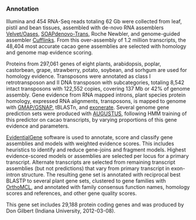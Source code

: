 ### Annotation

Illumina and 454 RNA-Seq reads totaling 62 Gb were collected from leaf,
pistil and bean tissues, assembled with de-novo RNA assemblers
[Velvet/Oases](http://europepmc.org/abstract/MED/22368243),
[SOAPdenovo-Trans](http://europepmc.org/abstract/MED/24532719), Roche
Newbler, and genome-guided assembler
[Cufflinks](http://europepmc.org/abstract/MED/20436464). From this
over-assembly of 1.2 million transcripts, the 48,404 most accurate cacao
gene assemblies are selected with homology and genome map evidence
scoring.

Proteins from 297,061 genes of eight plants, arabidopsis, poplar,
castorbean, grape, strawberry, potato, soybean, and sorhgum are used for
homology evidence. Transposons were annotated as class I retrotransposon
and II DNA transposon with subcategories, totaling 8,542 intact
transposons with 122,552 copies, covering 137 Mb or 42% of genome
assembly. Gene evidence from RNA mapped introns, plant species protein
homology, expressed RNA alignments, transposons, is mapped to genome
with [GMAP/GSNAP](http://europepmc.org/abstract/MED/15728110), tBLASTn,
and [exonerate](http://europepmc.org/abstract/MED/15713233). Several
genome gene prediction sets were produced with
[AUGUSTUS](http://europepmc.org/abstract/MED/16469098), following HMM
training of this predictor on cacao transcripts, by varying proportions
of this gene evidence and parameters.

[EvidentialGene](http://arthropods.eugenes.org/EvidentialGene/) software
is used to annotate, score and classify gene assemblies and models with
weighted evidence scores. This includes heuristics to identify and
reduce gene-joins and fragment models. Highest evidence-scored models or
assemblies are selected per locus for a primary transcript. Alternate
transcripts are selected from remaining transcript assemblies (but not
predictions) that vary from primary transcript in exon-intron structure.
The resulting gene set is annotated with reciprocal best BLASTP to
several plant gene sets, clustered to gene families with
[OrthoMCL](http://europepmc.org/abstract/MED/12952885), and annotated
with family consensus function names, homology scores and references,
and other gene quality scores.

This gene set includes 29,188 protein coding genes and was produced by
Don Gilbert (Indiana University, 2012-03-08).
